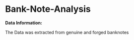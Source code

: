 # Bank-Note-Analysis

**Data Information:**

The Data was extracted from genuine and forged banknotes

